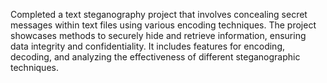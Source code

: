 Completed a text steganography project that involves concealing secret messages within text files using various encoding techniques. The project showcases methods to securely hide and retrieve information, ensuring data integrity and confidentiality. It includes features for encoding, decoding, and analyzing the effectiveness of different steganographic techniques.
